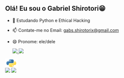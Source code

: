 ## Olá! Eu sou o Gabriel Shirotori😁

- 🌱 Estudando Python e Ethical Hacking
- 📫 Contate-me no Email: gabs.shirotorix@gmail.com
- 😄 Pronome: ele/dele

  <div>
  <a href="https://github.com/Shirotorix">
  <img height="180em" src="https://github-readme-stats.vercel.app/api?username=shirotorix&theme=tokyonight&show_icons=false&hide_border=true&count_private=true/">
  <img height="180em" src="https://github-readme-stats.vercel.app/api/top-langs/?username=shirotorix&theme=tokyonight&show_icons=true&hide_border=true&layout=compact"/>
  </div>

<div>
<img align="center" alt="Rafa-Python" height="30" width="40" src="https://raw.githubusercontent.com/devicons/devicon/master/icons/python/python-original.svg">
</div>

<div>
  <a href = "mailto:gabs.shirotorix@gmail.com"><img src="https://img.shields.io/badge/-Gmail-%23333?style=for-the-badge&logo=gmail&logoColor=white" target="_blank"></a>
  <a href="https://www.linkedin.com/in/gabriel-shirotori-400651214/" target="_blank"><img src="https://img.shields.io/badge/-LinkedIn-%230077B5?style=for-the-badge&logo=linkedin&logoColor=white" target="_blank"></a>
</div>
